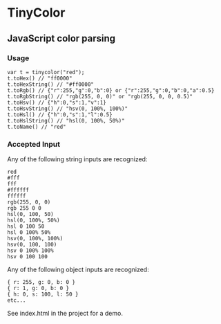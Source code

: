# TinyColor
## JavaScript color parsing

### Usage
    var t = tinycolor("red");
	t.toHex() // "ff0000"
	t.toHexString() // "#ff0000"
	t.toRgb() // {"r":255,"g":0,"b":0} or {"r":255,"g":0,"b":0,"a":0.5}
	t.toRgbString() // "rgb(255, 0, 0)" or "rgb(255, 0, 0, 0.5)"
    t.toHsv() // {"h":0,"s":1,"v":1}
	t.toHsvString() // "hsv(0, 100%, 100%)"
	t.toHsl() // {"h":0,"s":1,"l":0.5}
	t.toHslString() // "hsl(0, 100%, 50%)"
	t.toName() // "red"
	
### Accepted Input
Any of the following string inputs are recognized:

    red
    #fff
    fff
    #ffffff
    ffffff
    rgb(255, 0, 0)
    rgb 255 0 0
    hsl(0, 100, 50)
    hsl(0, 100%, 50%)
    hsl 0 100 50
    hsl 0 100% 50%
    hsv(0, 100%, 100%)
    hsv(0, 100, 100)
    hsv 0 100% 100%
    hsv 0 100 100
    
Any of the following object inputs are recognized:

    { r: 255, g: 0, b: 0 }
    { r: 1, g: 0, b: 0 }
    { h: 0, s: 100, l: 50 }
    etc...

See index.html in the project for a demo.
